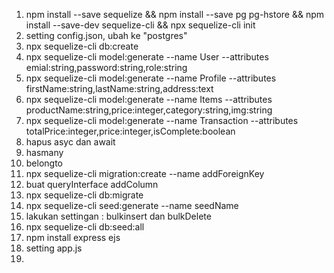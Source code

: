 1. npm install --save sequelize && npm install --save pg pg-hstore && npm install --save-dev sequelize-cli && npx sequelize-cli init 
2. setting config.json, ubah ke "postgres"
3. npx sequelize-cli db:create 
4. npx sequelize-cli model:generate --name User --attributes emial:string,password:string,role:string
5. npx sequelize-cli model:generate --name Profile --attributes firstName:string,lastName:string,address:text
6. npx sequelize-cli model:generate --name Items --attributes productName:string,price:integer,category:string,img:string
7. npx sequelize-cli model:generate --name Transaction --attributes totalPrice:integer,price:integer,isComplete:boolean
8. hapus asyc dan await
9. hasmany
10. belongto
11. npx sequelize-cli migration:create --name addForeignKey
12. buat queryInterface addColumn
13. npx sequelize-cli db:migrate
14. npx sequelize-cli seed:generate --name seedName
15. lakukan settingan : bulkinsert dan bulkDelete
16. npx sequelize-cli db:seed:all     
17. npm install express ejs 
18. setting app.js 
19. 